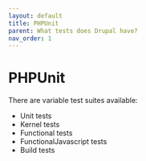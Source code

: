 ```yaml
---
layout: default
title: PHPUnit
parent: What tests does Drupal have?
nav_order: 1
---
```


# PHPUnit

There are variable test suites available:

* Unit tests
* Kernel tests
* Functional tests
* FunctionalJavascript tests
* Build tests
